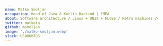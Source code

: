 ```yaml
---
name: Matko Smoljan
occupation: Head of Java & Kotlin Backend | EMEA
about: Software architecture / Linux + UNIX + FLOSS / Retro machines /<br /> Science / Music that goes "boomwoop zigga nnnn-tschhhhh" 
twitter: matkoin
github: msmoljan
image: './matko-smoljan.webp'
slack: US0UKM7QS
---
```

